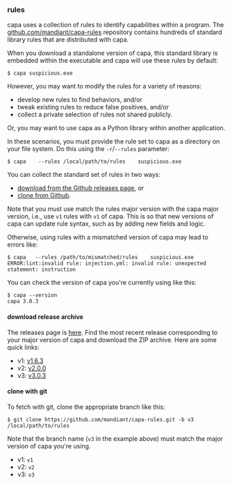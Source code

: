 ### rules


capa uses a collection of rules to identify capabilities within a program.
The [github.com/mandiant/capa-rules](https://github.com/mandiant/capa-rules) repository contains hundreds of standard library rules that are distributed with capa.

When you download a standalone version of capa, this standard library is embedded within the executable and capa will use these rules by default:

```console
$ capa suspicious.exe
```

However, you may want to modify the rules for a variety of reasons:

  - develop new rules to find behaviors, and/or
  - tweak existing rules to reduce false positives, and/or
  - collect a private selection of rules not shared publicly.

Or, you may want to use capa as a Python library within another application.

In these scenarios, you must provide the rule set to capa as a directory on your file system. Do this using the `-r`/`--rules` parameter:

```console
$ capa    --rules /local/path/to/rules    suspicious.exe
```

You can collect the standard set of rules in two ways:

  - [download from the Github releases page](#download-release-archive), or
  - [clone from Github](#clone-with-git).

Note that you must use match the rules major version with the capa major version,
i.e., use `v1` rules with `v1` of capa.
This is so that new versions of capa can update rule syntax, such as by adding new fields and logic.

Otherwise, using rules with a mismatched version of capa may lead to errors like:

```
$ capa   --rules /path/to/mismatched/rules    suspicious.exe
ERROR:lint:invalid rule: injection.yml: invalid rule: unexpected statement: instruction
```                

You can check the version of capa you're currently using like this:
                         
```console
$ capa --version
capa 3.0.3
```

#### download release archive

The releases page is [here](https://github.com/mandiant/capa-rules/releases/).
Find the most recent release corresponding to your major version of capa and download the ZIP archive.
Here are some quick links:
  - v1: [v1.6.3](https://github.com/mandiant/capa-rules/releases/tag/v1.6.3)
  - v2: [v2.0.0](https://github.com/mandiant/capa-rules/releases/tag/v2.0.0)
  - v3: [v3.0.3](https://github.com/mandiant/capa-rules/releases/tag/v3.0.3)

#### clone with git

To fetch with git, clone the appropriate branch like this:

```console
$ git clone https://github.com/mandiant/capa-rules.git -b v3 /local/path/to/rules
```

Note that the branch name (`v3` in the example above) must match the major version of capa you're using.

  - v1: `v1`
  - v2: `v2`
  - v3: `v3`

